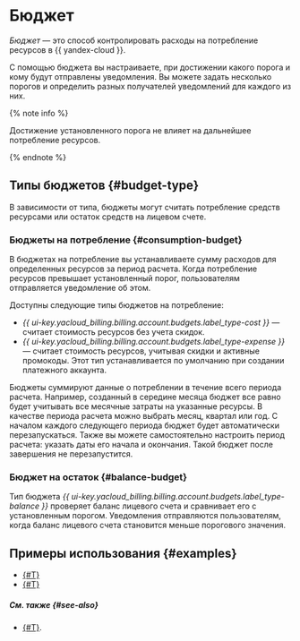 # Бюджет

_Бюджет_ — это способ контролировать расходы на потребление ресурсов в {{ yandex-cloud }}.

С помощью бюджета вы настраиваете, при достижении какого порога и кому будут отправлены уведомления. Вы можете задать несколько порогов и определить разных получателей уведомлений для каждого из них. 

{% note info %}

Достижение установленного порога не влияет на дальнейшее потребление ресурсов. 

{% endnote %}


## Типы бюджетов {#budget-type}

В зависимости от типа, бюджеты могут считать потребление средств ресурсами или остаток средств на лицевом счете.


### Бюджеты на потребление {#consumption-budget}

В бюджетах на потребление вы устанавливаете сумму расходов для определенных ресурсов за период расчета. Когда потребление ресурсов превышает установленный порог, пользователям отправляется уведомление об этом.

Доступны следующие типы бюджетов на потребление:
* _{{ ui-key.yacloud_billing.billing.account.budgets.label_type-cost }}_ — считает стоимость ресурсов без учета скидок.
* _{{ ui-key.yacloud_billing.billing.account.budgets.label_type-expense }}_ — считает стоимость ресурсов, учитывая скидки и активные промокоды. Этот тип устанавливается по умолчанию при создании платежного аккаунта.

Бюджеты суммируют данные о потреблении в течение всего периода расчета. Например, созданный в середине месяца бюджет все равно будет учитывать все месячные затраты на указанные ресурсы. В качестве периода расчета можно выбрать месяц, квартал или год. С началом каждого следующего периода бюджет будет автоматически перезапускаться. Также вы можете самостоятельно настроить период расчета: указать даты его начала и окончания. Такой бюджет после завершения не перезапустится.


### Бюджет на остаток {#balance-budget}

Тип бюджета _{{ ui-key.yacloud_billing.billing.account.budgets.label_type-balance }}_ проверяет баланс лицевого счета и сравнивает его с установленным порогом. Уведомления отправляются пользователям, когда баланс лицевого счета становится меньше порогового значения.

## Примеры использования {#examples}

* [{#T}](../tutorials/serverless-trigger-budget-queue-vm-tg.md)
* [{#T}](../tutorials/serverless-trigger-budget-vm.md)

##### См. также {#see-also}

* [{#T}](../operations/budgets.md).